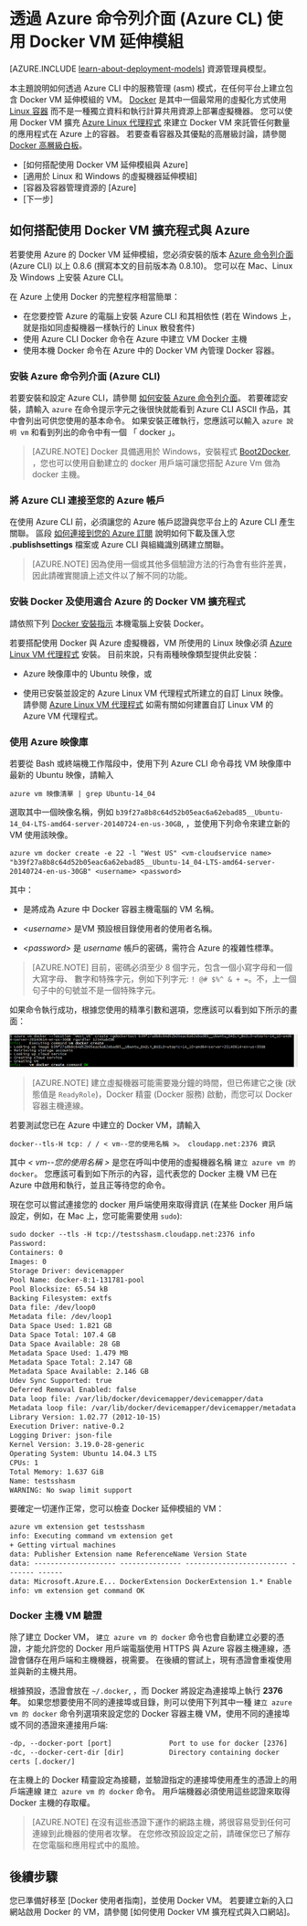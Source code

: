 <properties
    pageTitle="在 Azure 上使用 Linux 的 Docker VM 擴充程式"
    description="說明 Docker 和 Azure 虛擬機器延伸模組，並示範如何以程式設計方式使用 Azure CLI，從命令列在 Azure 上建立 Docker 主機的虛擬機器。"
    services="virtual-machines"
    documentationCenter=""
    authors="squillace"
    manager="timlt"
    editor="tysonn"/>

<tags
    ms.service="virtual-machines"
    ms.devlang="multiple"
    ms.topic="article"
    ms.tgt_pltfrm="vm-linux"
    ms.workload="infrastructure-services"
    ms.date="09/22/2015"
    ms.author="rasquill"/>


# 透過 Azure 命令列介面 (Azure CL) 使用 Docker VM 延伸模組

[AZURE.INCLUDE [learn-about-deployment-models](../../includes/learn-about-deployment-models-classic-include.md)] 資源管理員模型。



本主題說明如何透過 Azure CLI 中的服務管理 (asm) 模式，在任何平台上建立包含 Docker VM 延伸模組的 VM。 [Docker](https://www.docker.com/) 是其中一個最常用的虛擬化方式使用 [Linux 容器](http://en.wikipedia.org/wiki/LXC) 而不是一種獨立資料和執行計算共用資源上部署虛擬機器。 您可以使用 Docker VM 擴充 [Azure Linux 代理程式](virtual-machines-linux-agent-user-guide.md) 來建立 Docker VM 來託管任何數量的應用程式在 Azure 上的容器。 若要查看容器及其優點的高層級討論，請參閱 [Docker 高層級白板](http://channel9.msdn.com/Blogs/Regular-IT-Guy/Docker-High-Level-Whiteboard)。

+ [如何搭配使用 Docker VM 延伸模組與 Azure]
+ [適用於 Linux 和 Windows 的虛擬機器延伸模組]
+ [容器及容器管理資源的 [Azure]
+ [下一步]

## 如何搭配使用 Docker VM 擴充程式與 Azure

若要使用 Azure 的 Docker VM 延伸模組，您必須安裝的版本 [Azure 命令列介面](https://github.com/Azure/azure-sdk-tools-xplat) (Azure CLI) 以上 0.8.6 (撰寫本文的目前版本為 0.8.10)。 您可以在 Mac、Linux 及 Windows 上安裝 Azure CLI。



在 Azure 上使用 Docker 的完整程序相當簡單：

+ 在您要控管 Azure 的電腦上安裝 Azure CLI 和其相依性 (若在 Windows 上，就是指如同虛擬機器一樣執行的 Linux 散發套件)
+ 使用 Azure CLI Docker 命令在 Azure 中建立 VM Docker 主機
+ 使用本機 Docker 命令在 Azure 中的 Docker VM 內管理 Docker 容器。


### 安裝 Azure 命令列介面 (Azure CLI)

若要安裝和設定 Azure CLI，請參閱 [如何安裝 Azure 命令列介面](../xplat-cli-install.md)。 若要確認安裝，請輸入 `azure` 在命令提示字元之後很快就能看到 Azure CLI ASCII 作品，其中會列出可供您使用的基本命令。 如果安裝正確執行，您應該可以輸入 `azure 說明 vm` 和看到列出的命令中有一個 「 docker 」。
> [AZURE.NOTE] Docker 具備適用於 Windows，安裝程式 [Boot2Docker](https://docs.docker.com/installation/windows/), ，您也可以使用自動建立的 docker 用戶端可讓您搭配 Azure Vm 做為 docker 主機。

### 將 Azure CLI 連接至您的 Azure 帳戶

在使用 Azure CLI 前，必須讓您的 Azure 帳戶認證與您平台上的 Azure CLI 產生關聯。 區段 [如何連接到您的 Azure 訂閱](../xplat-cli-connect.md) 說明如何下載及匯入您 **.publishsettings** 檔案或 Azure CLI 與組織識別碼建立關聯。
> [AZURE.NOTE] 因為使用一個或其他多個驗證方法的行為會有些許差異，因此請確實閱讀上述文件以了解不同的功能。

### 安裝 Docker 及使用適合 Azure 的 Docker VM 擴充程式

請依照下列 [Docker 安裝指示](https://docs.docker.com/installation/#installation) 本機電腦上安裝 Docker。

若要搭配使用 Docker 與 Azure 虛擬機器，VM 所使用的 Linux 映像必須 [Azure Linux VM 代理程式](virtual-machines-linux-agent-user-guide.md) 安裝。 目前來說，只有兩種映像類型提供此安裝：

+ Azure 映像庫中的 Ubuntu 映像，或

+ 使用已安裝並設定的 Azure Linux VM 代理程式所建立的自訂 Linux 映像。 請參閱 [Azure Linux VM 代理程式](virtual-machines-linux-agent-user-guide.md) 如需有關如何建置自訂 Linux VM 的 Azure VM 代理程式。

### 使用 Azure 映像庫

若要從 Bash 或終端機工作階段中，使用下列 Azure CLI 命令尋找 VM 映像庫中最新的 Ubuntu 映像，請輸入

`azure vm 映像清單 | grep Ubuntu-14_04`

選取其中一個映像名稱，例如 `b39f27a8b8c64d52b05eac6a62ebad85__Ubuntu-14_04-LTS-amd64-server-20140724-en-us-30GB`, ，並使用下列命令來建立新的 VM 使用該映像。

```
azure vm docker create -e 22 -l "West US" <vm-cloudservice name> "b39f27a8b8c64d52b05eac6a62ebad85__Ubuntu-14_04-LTS-amd64-server-20140724-en-us-30GB" <username> <password>
```

其中：

+ *<vm-cloudservice name>* 是將成為 Azure 中 Docker 容器主機電腦的 VM 名稱。

+  *&lt;username&gt;* 是VM 預設根目錄使用者的使用者名稱。

+ *&lt;password&gt;* 是 *username* 帳戶的密碼，需符合 Azure 的複雜性標準。

> [AZURE.NOTE] 目前，密碼必須至少 8 個字元，包含一個小寫字母和一個大寫字母、 數字和特殊字元，例如下列字元: `! @# $%^ & + =`。不，上一個句子中的句號並不是一個特殊字元。

如果命令執行成功，根據您使用的精準引數和選項，您應該可以看到如下所示的畫面：

![](./media/virtual-machines-docker-with-xplat-cli/dockercreateresults.png)
> [AZURE.NOTE] 建立虛擬機器可能需要幾分鐘的時間，但已佈建它之後 (狀態值是 `ReadyRole`)，Docker 精靈 (Docker 服務) 啟動，而您可以 Docker 容器主機連線。

若要測試您已在 Azure 中建立的 Docker VM，請輸入

`docker--tls-H tcp: / / < vm--您的使用名稱 >。 cloudapp.net:2376 資訊`

其中 *< vm--您的使用名稱 >* 是您在呼叫中使用的虛擬機器名稱 `建立 azure vm 的 docker`。 您應該可看到如下所示的內容，這代表您的 Docker 主機 VM 已在 Azure 中啟用和執行，並且正等待您的命令。

現在您可以嘗試連接您的 docker 用戶端使用來取得資訊 (在某些 Docker 用戶端設定，例如，在 Mac 上，您可能需要使用 `sudo`):

    sudo docker --tls -H tcp://testsshasm.cloudapp.net:2376 info
    Password:
    Containers: 0
    Images: 0
    Storage Driver: devicemapper
    Pool Name: docker-8:1-131781-pool
    Pool Blocksize: 65.54 kB
    Backing Filesystem: extfs
    Data file: /dev/loop0
    Metadata file: /dev/loop1
    Data Space Used: 1.821 GB
    Data Space Total: 107.4 GB
    Data Space Available: 28 GB
    Metadata Space Used: 1.479 MB
    Metadata Space Total: 2.147 GB
    Metadata Space Available: 2.146 GB
    Udev Sync Supported: true
    Deferred Removal Enabled: false
    Data loop file: /var/lib/docker/devicemapper/devicemapper/data
    Metadata loop file: /var/lib/docker/devicemapper/devicemapper/metadata
    Library Version: 1.02.77 (2012-10-15)
    Execution Driver: native-0.2
    Logging Driver: json-file
    Kernel Version: 3.19.0-28-generic
    Operating System: Ubuntu 14.04.3 LTS
    CPUs: 1
    Total Memory: 1.637 GiB
    Name: testsshasm
    WARNING: No swap limit support

要確定一切運作正常，您可以檢查 Docker 延伸模組的 VM：

    azure vm extension get testsshasm
    info: Executing command vm extension get
    + Getting virtual machines
    data: Publisher Extension name ReferenceName Version State
    data: -------------------- --------------- ------------------------- ------- ------
    data: Microsoft.Azure.E... DockerExtension DockerExtension 1.* Enable
    info: vm extension get command OK

### Docker 主機 VM 驗證

除了建立 Docker VM， `建立 azure vm 的 docker` 命令也會自動建立必要的憑證，才能允許您的 Docker 用戶端電腦使用 HTTPS 與 Azure 容器主機連線，憑證會儲存在用戶端和主機機器，視需要。 在後續的嘗試上，現有憑證會重複使用並與新的主機共用。

根據預設，憑證會放在 `~/.docker`, ，而 Docker 將設定為連接埠上執行 **2376年**。 如果您想要使用不同的連接埠或目錄，則可以使用下列其中一種 `建立 azure vm 的 docker` 命令列選項來設定您的 Docker 容器主機 VM，使用不同的連接埠或不同的憑證來連接用戶端:

```
-dp, --docker-port [port]              Port to use for docker [2376]
-dc, --docker-cert-dir [dir]           Directory containing docker certs [.docker/]
```

在主機上的 Docker 精靈設定為接聽，並驗證指定的連接埠使用產生的憑證上的用戶端連線 `建立 azure vm 的 docker` 命令。 用戶端機器必須使用這些認證來取得 Docker 主機的存取權。
> [AZURE.NOTE] 在沒有這些憑證下運作的網路主機，將很容易受到任何可連線到此機器的使用者攻擊。 在您修改預設設定之前，請確保您已了解存在您電腦和應用程式中的風險。

## 後續步驟

您已準備好移至 [Docker 使用者指南]，並使用 Docker VM。 若要建立新的入口網站啟用 Docker 的 VM，請參閱 [如何使用 Docker VM 擴充程式與入口網站]。





[subheading 1]: #subheading-1 
[subheading 2]: #subheading-2 
[subheading 3]: #subheading-3 
[next steps]: #next-steps 
[how to use the docker vm extension with azure]: #How-to-use-the-Docker-VM-Extension-with-Azure 
[virtual machine extensions for linux and windows]: #Virtual-Machine-Extensions-For-Linux-and-Windows 
[container and container management resources for azure]: #Container-and-Container-Management-Resources-for-Azure 
[5]: ./media/markdown-template-for-new-articles/octocats.png 
[6]: ./media/markdown-template-for-new-articles/pretty49.png 
[7]: ./media/markdown-template-for-new-articles/channel-9.png 
[link 1 to another azure.microsoft.com documentation topic]: virtual-machines-windows-tutorial.md 
[link 2 to another azure.microsoft.com documentation topic]: ../web-sites-custom-domain-name.md 
[link 3 to another azure.microsoft.com documentation topic]: ../storage-whatis-account.md 
[how to use the docker vm extension with the portal]: http://azure.microsoft.com/documentation/articles/virtual-machines-docker-with-portal/ 
[docker user guide]: https://docs.docker.com/userguide/ 


